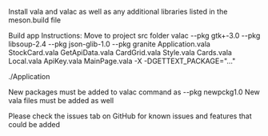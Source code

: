 Install vala and valac as well as any additional libraries listed in the meson.build file

Build app Instructions: Move to project src folder
valac --pkg gtk+-3.0 --pkg libsoup-2.4 --pkg json-glib-1.0 --pkg granite Application.vala StockCard.vala GetApiData.vala CardGrid.vala Style.vala Cards.vala Local.vala ApiKey.vala MainPage.vala -X -DGETTEXT_PACKAGE="..."

./Application

New packages must be added to valac command as --pkg newpckg1.0
New vala files must be added as well

Please check the issues tab on GitHub for known issues and features that could be added

